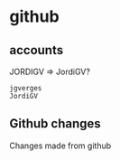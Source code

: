 # github

## accounts
JORDIGV => JordiGV?
~~~
jgverges
JordiGV
~~~

## Github changes

Changes made from github 
